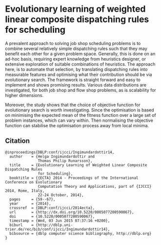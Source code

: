 # Evolutionary learning of weighted linear composite dispatching rules for scheduling

A prevalent approach to solving job shop scheduling problems is to combine several relatively simple dispatching rules such that they may benefit each other for a given problem space. Generally, this is done on an ad-hoc basis, requiring expert knowledge from heuristics designer, or extensive exploration of suitable combinations of heuristics. The approach here, is to automate that selection, by translating dispatching rules into measurable features and optimising what their contribution should be via evolutionary search. The framework is straight forward and easy to implement and shows promising results. Various data distributions are investigated, for both job shop and flow shop problems, as is scalability for higher dimensions. 

Moreover, the study shows that the choice of objective function  for evolutionary search is worth investigating. Since the optimisation is based on minimising the expected mean of the fitness function over a large set of problem instances, which can vary within. Then normalising the objective function can stabilise the optimisation process away from local minima. 

## Citation
```
@inproceedings{DBLP:conf/ijcci/Ingimundardottir14,
  author    = {Helga Ingimundardottir and
               Thomas Philip Runarsson},
  title     = {Evolutionary Learning of Weighted Linear Composite Dispatching Rules
               for Scheduling},
  booktitle = {{ECTA} 2014 - Proceedings of the International Conference on Evolutionary
               Computation Theory and Applications, part of {IJCCI} 2014, Rome, Italy,
               22-24 October, 2014},
  pages     = {59--67},
  year      = {2014},
  crossref  = {DBLP:conf/ijcci/2014ecta},
  url       = {http://dx.doi.org/10.5220/0005077200590067},
  doi       = {10.5220/0005077200590067},
  timestamp = {Wed, 03 Jun 2015 07:37:16 +0200},
  biburl    = {http://dblp.uni-trier.de/rec/bib/conf/ijcci/Ingimundardottir14},
  bibsource = {dblp computer science bibliography, http://dblp.org}
}
```

